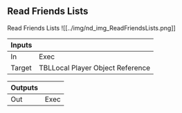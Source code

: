 ## Read Friends Lists
Read Friends Lists
![[../img/nd_img_ReadFriendsLists.png]]

|Inputs||
|--|--|
| In | Exec |
| Target | TBLLocal Player Object Reference |

|Outputs||
|--|--|
| Out | Exec |
